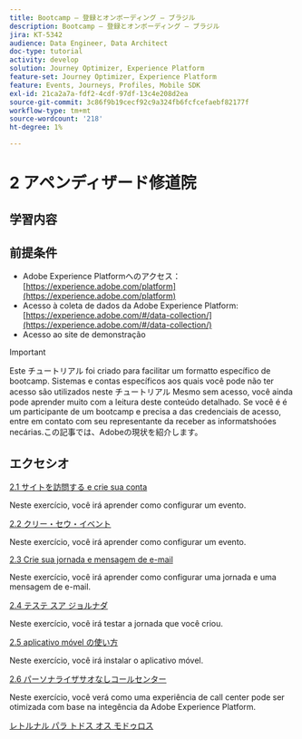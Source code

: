 ```yaml
---
title: Bootcamp – 登録とオンボーディング – ブラジル
description: Bootcamp – 登録とオンボーディング – ブラジル
jira: KT-5342
audience: Data Engineer, Data Architect
doc-type: tutorial
activity: develop
solution: Journey Optimizer, Experience Platform
feature-set: Journey Optimizer, Experience Platform
feature: Events, Journeys, Profiles, Mobile SDK
exl-id: 21ca2a7a-fdf2-4cdf-97df-13c4e208d2ea
source-git-commit: 3c86f9b19cecf92c9a324fb6fcfcefaebf82177f
workflow-type: tm+mt
source-wordcount: '218'
ht-degree: 1%

---
```


# 2 アペンディザード修道院

## 学習内容

## 前提条件

- Adobe Experience Platformへのアクセス：[https://experience.adobe.com/platform](https://experience.adobe.com/platform)
- Acesso à coleta de dados da Adobe Experience Platform: [https://experience.adobe.com/#/data-collection/](https://experience.adobe.com/#/data-collection/)
- Acesso ao site de demonstração

>[!IMPORTANT]
>
>Este チュートリアル foi criado para facilitar um formatto específico de bootcamp. Sistemas e contas específicos aos quais você pode não ter acesso são utilizados neste チュートリアル Mesmo sem acesso, você ainda pode aprender muito com a leitura deste conteúdo detalhado. Se você é é um participante de um bootcamp e precisa a das credenciais de acesso, entre em contato com seu representante da receber as informatshoóes necárias.この記事では、Adobeの現状を紹介します。

## エクセシオ

[2.1 サイトを訪問する e crie sua conta](./ex1.md)

Neste exercício, você irá aprender como configurar um evento.

[2.2 クリー・セウ・イベント](./ex2.md)

Neste exercício, você irá aprender como configurar um evento.

[2.3 Crie sua jornada e mensagem de e-mail](./ex3.md)

Neste exercício, você irá aprender como configurar uma jornada e uma mensagem de e-mail.

[2.4 テステ スア ジョルナダ](./ex4.md)

Neste exercício, você irá testar a jornada que você criou.

[2.5 aplicativo móvel の使い方](./ex5.md)

Neste exercício, você irá instalar o aplicativo móvel.

[2.6 パーソナライザサオなしコールセンター](./ex6.md)

Neste exercício, você verá como uma experiência de call center pode ser otimizada com base na integência da Adobe Experience Platform.

[レトルナル パラ トドス オス モドゥロス](../../overview.md)
